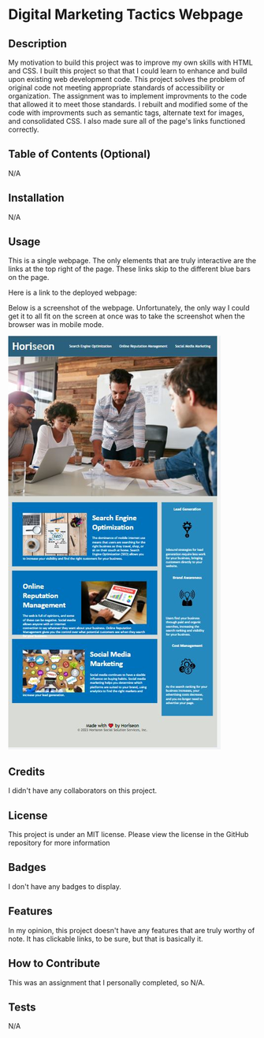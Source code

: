 # Digital Marketing Tactics Webpage

## Description

My motivation to build this project was to improve my own skills with HTML and CSS.  I built this project so that that I could learn to enhance and build upon 
existing web development code.  This project solves the problem of original code not meeting appropriate standards of accessibility or organization.  The 
assignment was to implement improvments to the code that allowed it to meet those standards.  I rebuilt and modified some of the code with improvments such as 
semantic tags, alternate text for images, and consolidated CSS.  I also made sure all of the page's links functioned correctly.

## Table of Contents (Optional)

N/A

## Installation

N/A

## Usage

This is a single webpage.  The only elements that are truly interactive are the links at the top right of the page.  These links skip to the different
blue bars on the page.  

Here is a link to the deployed webpage:

Below is a screenshot of the webpage.  Unfortunately, the only way I could get it to all fit on the screen at once was to take the screenshot when the browser was in mobile mode.

 ![A screenshot of the digital marketing webpage](assets/images/screenshot-of-webpage.jpg)

## Credits

I didn't have any collaborators on this project.

## License

This project is under an MIT license.  Please view the license in the GitHub repository for more information

## Badges

I don't have any badges to display.

## Features

In my opinion, this project doesn't have any features that are truly worthy of note.  It has clickable links, to be sure, but that is basically it.

## How to Contribute

This was an assignment that I personally completed, so N/A.

## Tests

N/A